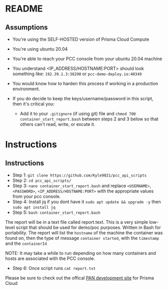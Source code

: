 # README

## Assumptions

* You're using the SELF-HOSTED version of Prisma Cloud Compute
* You're using ubuntu 20.04
* You're able to reach your PCC console from your ubuntu 20.04 machine
* You understand <IP_ADDRESS/HOSTNAME:PORT> should look something like: `192.39.1.3:38290` or `pcc-demo-deploy.io:40349`
* You would know how to harden this process if working in a production environment. 

* If you do decide to keep the keys/username/password in this script, then it's critical you:
  
   * Add it to your `.gitignore` (if using git) file and `chmod 700 container_start_report.bash` between steps 2 and 3 below so that others can't read, write, or excute it. 

# Instructions

## Instructions
* Step 1: `git clone https://github.com/Kyle9021/pcc_api_scripts`
* Step 2: `cd pcc_api_scripts/`
* Step 3: `nano container_start_report.bash` and replace `<USERNAME>`, `<PASSWORD>`, `<IP_ADDRESS/HOSTNAME:PORT>` with the appropriate values from your pcc console. 
* Step 4: Install jq if you dont have it `sudo apt update && upgrade -y` then `sudo apt install jq`
* Step 5: `bash container_start_report.bash`

The report will be in a text file called report.text. This is a very simple low-level script that should be used for demo/poc purposes. Written in Bash for portability. The report will list the `hostname` of the machine the container was found on, then the type of message `container started`, with the `timestamp` and the `containerId`

NOTE: It may take a while to run depending on how many containers and hosts are associated with the PCC console. 

* Step 6: Once script runs `cat report.txt`

Please be sure to check out the offical [PAN development site](https://prisma.pan.dev/) for Prisma Cloud 
